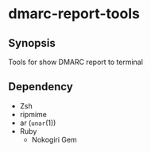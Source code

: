 # dmarc-report-tools

## Synopsis

Tools for show DMARC report to terminal

## Dependency

* Zsh
* ripmime
* ar (`unar`(1))
* Ruby
    * Nokogiri Gem
